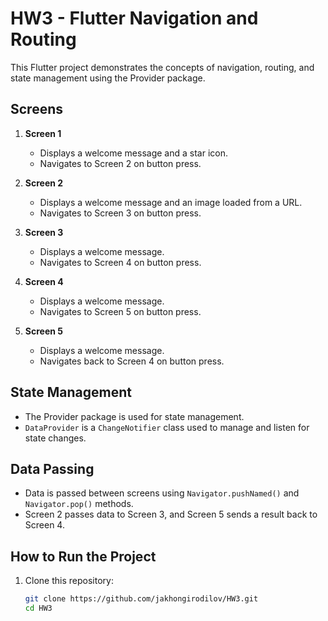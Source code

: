 # HW3 - Flutter Navigation and Routing

This Flutter project demonstrates the concepts of navigation, routing, and state management using the Provider package.

## Screens

1. **Screen 1**
    - Displays a welcome message and a star icon.
    - Navigates to Screen 2 on button press.

2. **Screen 2**
    - Displays a welcome message and an image loaded from a URL.
    - Navigates to Screen 3 on button press.

3. **Screen 3**
    - Displays a welcome message.
    - Navigates to Screen 4 on button press.

4. **Screen 4**
    - Displays a welcome message.
    - Navigates to Screen 5 on button press.

5. **Screen 5**
    - Displays a welcome message.
    - Navigates back to Screen 4 on button press.

## State Management

- The Provider package is used for state management.
- `DataProvider` is a `ChangeNotifier` class used to manage and listen for state changes.

## Data Passing

- Data is passed between screens using `Navigator.pushNamed()` and `Navigator.pop()` methods.
- Screen 2 passes data to Screen 3, and Screen 5 sends a result back to Screen 4.

## How to Run the Project

1. Clone this repository:
   ```bash
   git clone https://github.com/jakhongirodilov/HW3.git
   cd HW3
